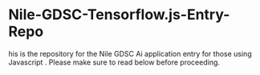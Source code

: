 # Nile-GDSC-Tensorflow.js-Entry-Repo
his is the repository for the Nile GDSC Ai application entry for those using Javascript . Please make sure to read below before proceeding.
